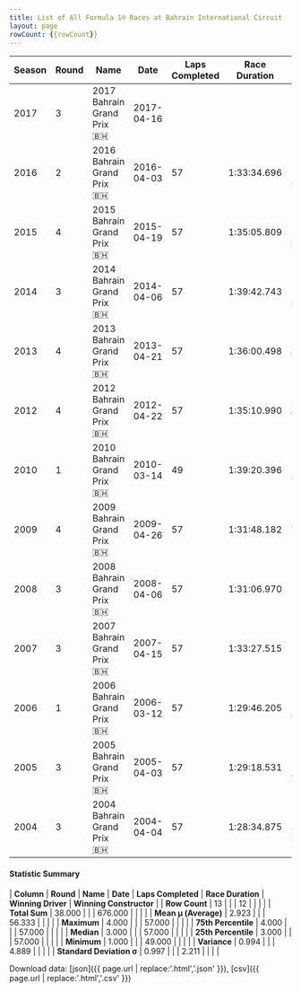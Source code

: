 ```yaml
---
title: List of All Formula 1® Races at Bahrain International Circuit
layout: page
rowCount: {{rowCount}}
---
```


| Season | Round | Name | Date | Laps Completed | Race Duration | Winning Driver | Winning Constructor |
|--|--|--|--|--|--|--|--|
| 2017 | 3 | 2017 Bahrain Grand Prix 🇧🇭 | 2017-04-16 |   |   |   |   |
| 2016 | 2 | 2016 Bahrain Grand Prix 🇧🇭 | 2016-04-03 | 57 | 1:33:34.696 | Nico Rosberg 🇩🇪 | Mercedes 🇩🇪 |
| 2015 | 4 | 2015 Bahrain Grand Prix 🇧🇭 | 2015-04-19 | 57 | 1:35:05.809 | Lewis Hamilton 🇬🇧 | Mercedes 🇩🇪 |
| 2014 | 3 | 2014 Bahrain Grand Prix 🇧🇭 | 2014-04-06 | 57 | 1:39:42.743 | Lewis Hamilton 🇬🇧 | Mercedes 🇩🇪 |
| 2013 | 4 | 2013 Bahrain Grand Prix 🇧🇭 | 2013-04-21 | 57 | 1:36:00.498 | Sebastian Vettel 🇩🇪 | Red Bull 🇦🇹 |
| 2012 | 4 | 2012 Bahrain Grand Prix 🇧🇭 | 2012-04-22 | 57 | 1:35:10.990 | Sebastian Vettel 🇩🇪 | Red Bull 🇦🇹 |
| 2010 | 1 | 2010 Bahrain Grand Prix 🇧🇭 | 2010-03-14 | 49 | 1:39:20.396 | Fernando Alonso 🇪🇸 | Ferrari 🇮🇹 |
| 2009 | 4 | 2009 Bahrain Grand Prix 🇧🇭 | 2009-04-26 | 57 | 1:31:48.182 | Jenson Button 🇬🇧 | Brawn 🇬🇧 |
| 2008 | 3 | 2008 Bahrain Grand Prix 🇧🇭 | 2008-04-06 | 57 | 1:31:06.970 | Felipe Massa 🇧🇷 | Ferrari 🇮🇹 |
| 2007 | 3 | 2007 Bahrain Grand Prix 🇧🇭 | 2007-04-15 | 57 | 1:33:27.515 | Felipe Massa 🇧🇷 | Ferrari 🇮🇹 |
| 2006 | 1 | 2006 Bahrain Grand Prix 🇧🇭 | 2006-03-12 | 57 | 1:29:46.205 | Fernando Alonso 🇪🇸 | Renault 🇫🇷 |
| 2005 | 3 | 2005 Bahrain Grand Prix 🇧🇭 | 2005-04-03 | 57 | 1:29:18.531 | Fernando Alonso 🇪🇸 | Renault 🇫🇷 |
| 2004 | 3 | 2004 Bahrain Grand Prix 🇧🇭 | 2004-04-04 | 57 | 1:28:34.875 | Michael Schumacher 🇩🇪 | Ferrari 🇮🇹 |

#### Statistic Summary

| **Column** | **Round** | **Name** | **Date** | **Laps Completed** | **Race Duration** | **Winning Driver** | **Winning Constructor** |
| **Row Count** | 13 |  |  | 12 |  |  |  |
| **Total Sum** | 38.000 |  |  | 676.000 |  |  |  |
| **Mean μ (Average)** | 2.923 |  |  | 56.333 |  |  |  |
| **Maximum** | 4.000 |  |  | 57.000 |  |  |  |
| **75th Percentile** | 4.000 |  |  | 57.000 |  |  |  |
| **Median** | 3.000 |  |  | 57.000 |  |  |  |
| **25th Percentile** | 3.000 |  |  | 57.000 |  |  |  |
| **Minimum** | 1.000 |  |  | 49.000 |  |  |  |
| **Variance** | 0.994 |  |  | 4.889 |  |  |  |
| **Standard Deviation σ** | 0.997 |  |  | 2.211 |  |  |  |

Download data: [json]({{ page.url | replace:'.html','.json' }}), [csv]({{ page.url | replace:'.html','.csv' }})
